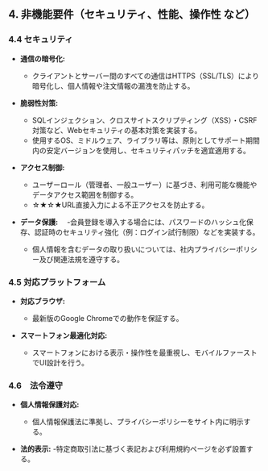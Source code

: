 ## 4. 非機能要件（セキュリティ、性能、操作性 など）

### 4.4 セキュリティ

- **通信の暗号化:**
  - クライアントとサーバー間のすべての通信はHTTPS（SSL/TLS）により暗号化し、個人情報や注文情報の漏洩を防止する。

- **脆弱性対策:**
  - SQLインジェクション、クロスサイトスクリプティング（XSS）・CSRF対策など、Webセキュリティの基本対策を実装する。
  - 使用するOS、ミドルウェア、ライブラリ等は、原則としてサポート期間内の安定バージョンを使用し、セキュリティパッチを適宜適用する。

- **アクセス制御:**
  - ユーザーロール（管理者、一般ユーザー）に基づき、利用可能な機能やデータアクセス範囲を制御する。
  - ☆★☆★URL直接入力による不正アクセスを防止する。

- **データ保護:**
　-会員登録を導入する場合には、パスワードのハッシュ化保存、認証時のセキュリティ強化（例：ログイン試行制限）などを実装する。
  - 個人情報を含むデータの取り扱いについては、社内プライバシーポリシー及び関連法規を遵守する。


### 4.5 対応プラットフォーム

- **対応ブラウザ:**
  - 最新版のGoogle Chromeでの動作を保証する。

- **スマートフォン最適化対応:**
  - スマートフォンにおける表示・操作性を最重視し、モバイルファーストでUI設計を行う。


### 4.6　法令遵守

- **個人情報保護対応:**
  - 個人情報保護法に準拠し、プライバシーポリシーをサイト内に明示する。

- **法的表示:**
  -特定商取引法に基づく表記および利用規約ページを必ず設置する。

